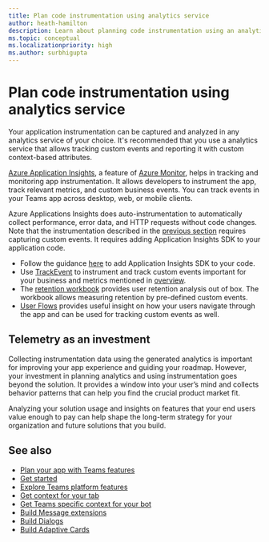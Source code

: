 ```yaml
---
title: Plan code instrumentation using analytics service
author: heath-hamilton
description: Learn about planning code instrumentation using an analytics service.
ms.topic: conceptual
ms.localizationpriority: high
ms.author: surbhigupta
---
```


# Plan code instrumentation using analytics service

<!--Implement your analytics service-->

Your application instrumentation can be captured and analyzed in any analytics service of your choice. It's recommended that you use a analytics service that allows tracking custom events and reporting it with custom context-based attributes.

[Azure Application Insights](/azure/azure-monitor/app/app-insights-overview), a feature of [Azure Monitor](/azure/azure-monitor/), helps in tracking and monitoring app instrumentation. It allows developers to instrument the app, track relevant metrics, and custom business events. You can track events in your Teams app across desktop, web, or mobile clients.

Azure Applications Insights does auto-instrumentation to automatically collect performance, error data, and HTTP requests without code changes. Note that the instrumentation described in the [previous section](strategize-measure.md) requires capturing custom events. It requires adding Application Insights SDK to your application code.

- Follow the guidance [here](/azure/azure-monitor/app/api-custom-events-metrics#prep) to add Application Insights SDK to your code.
- Use [TrackEvent](/azure/azure-monitor/app/usage-overview#custom-business-events) to instrument and track custom events important for your business and metrics mentioned in [overview](overview-analytics.md).
- The [retention workbook](/azure/azure-monitor/app/usage-retention) provides user retention analysis out of box. The workbook allows measuring retention by pre-defined custom events.
- [User Flows](/azure/azure-monitor/app/usage-flows) provides useful insight on how your users navigate through the app and can be used for tracking custom events as well.

## Telemetry as an investment

Collecting instrumentation data using the generated analytics is important for improving your app experience and guiding your roadmap. However, your investment in planning analytics and using instrumentation goes beyond the solution. It provides a window into your user’s mind and collects behavior patterns that can help you find the crucial product market fit.

Analyzing your solution usage and insights on features that your end users value enough to pay can help shape the long-term strategy for your organization and future solutions that you build.

## See also

- [Plan your app with Teams features](../app-fundamentals-overview.md)
- [Get started](../../get-started/get-started-overview.md)
- [Explore Teams platform features](../../overview-explore.md)
- [Get context for your tab](../../tabs/how-to/access-teams-context.md)
- [Get Teams specific context for your bot](../../bots/how-to/get-teams-context.md)
- [Build Message extensions](../../messaging-extensions/what-are-messaging-extensions.md)
- [Build Dialogs](../../task-modules-and-cards/what-are-task-modules.md)
- [Build Adaptive Cards](../../task-modules-and-cards/what-are-cards.md)
